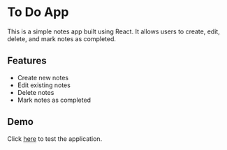 # To Do App
This is a simple notes app built using React. It allows users to create, edit, delete, and mark 
notes as completed.

## Features
- Create new notes
- Edit existing notes
- Delete notes
- Mark notes as completed

## Demo
Click [here](https://navjot0210.github.io/to-do/) to test the application.